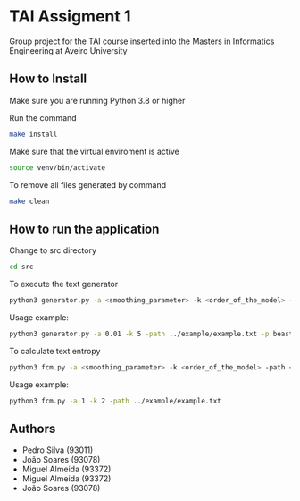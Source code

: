 # TAI Assigment 1

Group project for the TAI course inserted into the Masters in Informatics Engineering at Aveiro University

## How to Install

Make sure you are running Python 3.8 or higher

Run the command

```bash
make install
```

Make sure that the virtual enviroment is active

```bash
source venv/bin/activate
```

To remove all files generated by command

```bash
make clean
```


## How to run the application


Change to src directory
```bash
cd src
```


To execute the text generator

```bash
python3 generator.py -a <smoothing_parameter> -k <order_of_the_model> -path <path_of_the_text_file> -p <initial_term> -s <gen_text_size>
```

Usage example:

```bash
python3 generator.py -a 0.01 -k 5 -path ../example/example.txt -p beast
```

To calculate text entropy

```bash
python3 fcm.py -a <smoothing_parameter> -k <order_of_the_model> -path <path_of_the_text_file>
```

Usage example:

```bash
python3 fcm.py -a 1 -k 2 -path ../example/example.txt
```

## Authors

 - Pedro Silva (93011)
 - João Soares (93078)
 - Miguel Almeida (93372)
 - Miguel Almeida (93372)
 - João Soares (93078)

 
